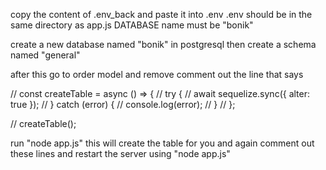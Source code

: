 copy the content of  .env_back and paste it into .env
.env should be in the same directory as app.js
DATABASE name must be "bonik"

create a new database named "bonik" in postgresql
then create a schema named "general"

after this go to order model and remove comment out the line that says

// const createTable = async () => {
//   try {
//     await sequelize.sync({ alter: true });
//   } catch (error) {
//     console.log(error);
//   }
// };

// createTable();

run "node app.js"
this will create the table for you 
and again comment out these lines and restart the server using "node app.js"







